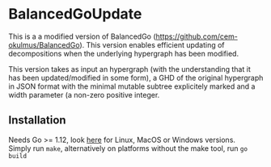 # BalancedGoUpdate

This is a a modified version of BalancedGo (https://github.com/cem-okulmus/BalancedGo). This version enables efficient updating of decompositions when the underlying hypergraph has been modified. 

This version takes as input an hypergraph (with the understanding that it has been updated/modified in some form), a GHD of the original hypergraph in JSON format with the minimal mutable subtree explicitely marked and a width parameter (a non-zero positive integer. 

## Installation

Needs Go >= 1.12, look [here](https://golang.org/dl/) for Linux, MacOS or Windows versions.   
Simply run `make`, alternatively on platforms without the make tool, run `go build`
